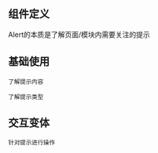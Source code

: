 ## 组件定义

Alert的本质是了解页面/模块内需要关注的提示

<code src="./design/behavior-pattern.tsx" inline></code>

## 基础使用

<code src="./design/demo/content" description="展示提示内容，也可以配合标题一起使用">了解提示内容</code>

<code src="./design/demo/type" description="配合底色和图标，了解提示类型（成功、信息、警告、错误）">了解提示类型</code>

## 交互变体

<code src="./design/demo/action" description="可对提示进行关闭、展开/收起，或执行其他操作">针对提示进行操作</code>
